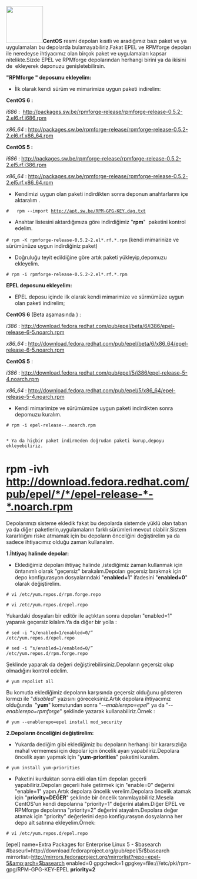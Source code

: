 <html><body><strong><img class="alignright" title="CentOS logo" src="http://www.rainbowcomputech.com/published/publicdata/WASTORE/attachments/SC/products_pictures/Centos_Logo6u_thm.gif" alt="" width="100" height="100">CentOS</strong> resmi depoları kısıtlı ve aradığımız bazı paket ve ya uygulamaları bu depolarda bulamayabiliriz.Fakat EPEL ve RPMforge depoları ile neredeyse ihtiyacımız olan birçok paket ve uygulamaları kapsar nitelikte.Sizde EPEL ve RPMforge depolarından herhangi birini ya da ikisini de  ekleyerek deponuzu genişletebilirsin.

<strong>"RPMforge " deposunu ekleyelim:</strong>

* İlk olarak kendi sürüm ve mimarimize uygun paketi indirelim:

<strong>CentOS 6 :</strong>

<em>i686 </em>:  <a href="http://packages.sw.be/rpmforge-release/rpmforge-release-0.5.2-2.el6.rf.i686.rpm" target="_blank">http://packages.sw.be/rpmforge-release/rpmforge-release-0.5.2-2.el6.rf.i686.rpm</a>

<em>x86_64</em> : <a href="http://packages.sw.be/rpmforge-release/rpmforge-release-0.5.2-2.el6.rf.x86_64.rpm" target="_blank">http://packages.sw.be/rpmforge-release/rpmforge-release-0.5.2-2.el6.rf.x86_64.rpm</a>

<strong>CentOS 5 :</strong>

<em>i686</em> : <a href="http://packages.sw.be/rpmforge-release/rpmforge-release-0.5.2-2.el5.rf.i386.rpm" target="_blank">http://packages.sw.be/rpmforge-release/rpmforge-release-0.5.2-2.el5.rf.i386.rpm</a>

<em>x86_64</em> : <a href="http://packages.sw.be/rpmforge-release/rpmforge-release-0.5.2-2.el5.rf.x86_64.rpm" target="_blank">http://packages.sw.be/rpmforge-release/rpmforge-release-0.5.2-2.el5.rf.x86_64.rpm</a>

* Kendimizi uygun olan paketi indirdikten sonra deponun anahtarlarını içe aktaralım .

<code>#   rpm --import http://apt.sw.be/RPM-GPG-KEY.dag.txt</code>

* Anahtar listesini aktardığımıza göre indirdiğimiz "<strong>rpm</strong>"  paketini kontrol edelim.

<code># rpm -K rpmforge-release-0.5.2-2.el*.rf.*.rpm</code> (kendi mimarinize ve sürümünüze uygun indirdiğiniz paket)

* Doğruluğu teyit edildiğine göre artık paketi yükleyip,depomuzu ekleyelim.

<code># rpm -i rpmforge-release-0.5.2-2.el*.rf.*.rpm</code>

<strong>EPEL deposunu ekleyelim:</strong>

* EPEL deposu içinde ilk olarak kendi mimarimize ve sürmümüze uygun olan paketi indirelim;

<strong>CentOS 6</strong> (Beta aşamasında ) :

<em>i386</em> : <a href="http://download.fedora.redhat.com/pub/epel/beta/6/i386/epel-release-6-5.noarch.rpm" target="_blank">http://download.fedora.redhat.com/pub/epel/beta/6/i386/epel-release-6-5.noarch.rpm</a>

<em>x86_64</em> : <a href="http://download.fedora.redhat.com/pub/epel/beta/6/x86_64/epel-release-6-5.noarch.rpm" target="_blank">http://download.fedora.redhat.com/pub/epel/beta/6/x86_64/epel-release-6-5.noarch.rpm</a>

<strong>CentOS 5</strong> :

<em>i386</em> : <a href="http://download.fedora.redhat.com/pub/epel/5/i386/epel-release-5-4.noarch.rpm" target="_blank">http://download.fedora.redhat.com/pub/epel/5/i386/epel-release-5-4.noarch.rpm</a>

<em>x86_64</em> : <a href="http://download.fedora.redhat.com/pub/epel/5/x86_64/epel-release-5-4.noarch.rpm" target="_blank">http://download.fedora.redhat.com/pub/epel/5/x86_64/epel-release-5-4.noarch.rpm</a>

* Kendi mimarimize ve sürümümüze uygun paketi indirdikten sonra depomuzu kuralım.

<code># rpm -i epel-release-*-*.noarch.rpm</code>

<code>
* Ya da hiçbir paket indirmeden doğrudan paketi kurup,depoyu ekleyebiliriz.</code>

# rpm -ivh <a href="http://download.fedora.redhat.com/pub/epel/5/x86_64/epel-release-5-4.noarch.rpm" target="_blank">http://download.fedora.redhat.com/pub/epel/*/*/epel-release-*-*.noarch.rpm</a>
Depolarımızı sisteme ekledik fakat bu depolarda sistemde yüklü olan taban ya da diğer paketlerin,uygulamaların farklı sürümleri mevcut olabilir.Sistem kararlılığını riske atmamak için bu depoların önceliğini değiştirelim ya da sadece ihtiyacımız olduğu zaman kullanalım.

<strong>1.İhtiyaç halinde depolar:</strong>

* Eklediğimiz depoları ihtiyaç halinde ,istediğimiz zaman kullanmak için öntanımlı olarak "geçersiz" bırakalım.Depoları geçersiz bırakmak için depo konfigurasyon dosyalarındaki "<strong>enabled=1</strong>" ifadesini "<strong>enabled=0</strong>" olarak değiştirelim.

<code># vi /etc/yum.repos.d/rpm.forge.repo</code>

<code># vi /etc/yum.repos.d/epel.repo</code>

Yukardaki dosyaları bir editör ile açtıktan sonra depoları "enabled=1" yaparak geçersiz kılalım.Ya da diğer bir yolla :

<code># sed -i “s/enabled=1/enabled=0/” /etc/yum.repos.d/epel.repo</code>

<code># sed -i “s/enabled=1/enabled=0/” /etc/yum.repos.d/rpm.forge.repo</code>

Şeklinde yaparak da değeri değiştirebilirsiniz.Depoların geçersiz olup olmadığını kontrol edelim.

<code># yum repolist all</code>

Bu komutla eklediğimiz depoların karşısında geçersiz olduğunu gösteren kırmızı ile "<em>disabled</em>" yazısını göreceksiniz.Artık depolara ihtiyacımız olduğunda  "<strong>yum</strong>" komutundan sonra "<em>--enablerepo=epel</em>" ya da "<em>--enablerepo=rpmforge</em>" şeklinde yazarak kullanabiliriz.Örnek :

<code># yum --enablerepo=epel install mod_security</code>

<strong>2.Depoların önceliğini değiştirelim:</strong>

* Yukarda dediğim gibi eklediğimiz bu depoların herhangi bir kararsızlığa mahal vermemesi için depolar için öncelik ayarı yapabiliriz.Depolara öncelik ayarı yapmak için "<strong>yum-priorities</strong>" paketini kuralım.

<code># yum install yum-priorities</code>

* Paketini kurduktan sonra ekli olan tüm depoları geçerli yapabiliriz.Depoları geçerli hale getirmek için "enable=0" değerini "enable=1" yapın.Artık depolara öncelik verelim.Depolara öncelik atamak için "<strong>priority=DEĞER</strong>" şeklinde bir öncelik tanımlayabiliriz.Mesela CentOS'un kendi depolarına "priority=1" değerini atalım.Diğer EPEL ve RPMforge depolarına "priority=2" değerini atayalım.Depolara değer atamak için "priority" değerlerini depo konfigurasyon dosyalarına her depo alt satırına ekleyelim.Örnek:

<code># vi /etc/yum.repos.d/epel.repo</code>

[epel]
name=Extra Packages for Enterprise Linux 5 - $basearch
#baseurl=http://download.fedoraproject.org/pub/epel/5/$basearch
mirrorlist=http://mirrors.fedoraproject.org/mirrorlist?repo=epel-5&amp;arch=$basearch
enabled=0
gpgcheck=1
gpgkey=file:///etc/pki/rpm-gpg/RPM-GPG-KEY-EPEL
<strong>priority=2</strong></body></html>